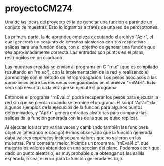 # proyectoCM274

Una de las ideas del proyecto es la de generar una función a partir de un conjuto de muestras.
Esto lo logramos a través de una red de perceptrones.

La primera parte, la de aprender, empieza ejecutando el archivo "Ap.r", el cual generará un conjunto de entradas aleatorias con sus respectivas salidas para una función dada, con el objetivo de generar una función que sea aproximadamente correcta. Las entradas son puntos en el plano, restringidos en un cuadrado.

Las muestras creadas se envían al programa en C "rn.c" (que es compilado resultando en "rn.so"), con la implementación de la red, y realizando el aprendizaje con el método de retropropagación. Los pesos asociados a las conexiones entre las neuronas son guardados en el archivo "rnW.txt". Este será sobreescrito cada vez que se ejecute el programa.

Entonces el programa "rnEval.c" podrá recuperar los pesos para ejecutar la red sin que se pierdan cuando se termine el programa.
El script "Ap2.r" da algunos ejemplos de la ejecución de la función para algunos puntos determinados, y "Ap3.r" genera entradas aleatorias para comparar las salidas de la función generada con las de la que se quiso replicar.

Al ejecutar los scripts varias veces y cambiando también las funciones objetivo (alterando el código) hemos observado que la función generada daba valores esperados incluso para valores que no salieron en las muestras. Para comparar mejor, hicimos un programa, "rnEval4.c", que muestra los valores obtenidos en una sección del plano.
Podemos decir que dado un punto aleatorio, es muy probable que obtengamos las salida esperada, o sea, el error para la función generada es bajo.

